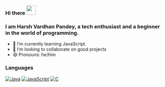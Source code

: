 ### Hi there <img src="https://media.giphy.com/media/hvRJCLFzcasrR4ia7z/giphy.gif" width="30px"/>
### I am Harsh Vardhan Pandey, a tech enthusiast and a beginner in the world of programming.
- 🌱 I’m currently learning JavaScript.
- 👯 I’m looking to collaborate on good projects
- 😄 Pronouns: he/him

### Languages

[![Java](https://img.shields.io/badge/java-black?style=for-the-badge&logo=openjdk)](https://github.com/geekyharsh05)
[![JavaScript](https://img.shields.io/badge/javascript-black?style=for-the-badge&logo=javascript)](https://github.com/geekyharsh05)
[![C](https://img.shields.io/badge/c-black?style=for-the-badge&logo=c)](https://github.com/geekyharsh05)

<!--
**geekyharsh05/geekyharsh05** is a ✨ _special_ ✨ repository because its `README.md` (this file) appears on your GitHub profile.

Here are some ideas to get you started:

- 🔭 I’m currently working on ...
- 🌱 I’m currently learning ...
- 👯 I’m looking to collaborate on ...
- 🤔 I’m looking for help with ...
- 💬 Ask me about ...
- 📫 How to reach me: ...
- 😄 Pronouns: ...
- ⚡ Fun fact: ...
-->
